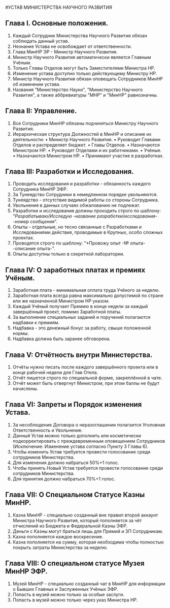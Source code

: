 #УСТАВ МИНИСТЕРСТВА НАУЧНОГО РАЗВИТИЯ

## Глава I. Основные положения.

1. Каждый Сотрудник Министерства Научного Развития обязан соблюдать данный устав.
2. Незнание Устава не освобождает от ответственности.
3. Глава МинНР ЭР - Министр Научного Развития.
4. Министр Научного Развития автоматически является Главным Учёным.
5. Только Главы Отделов могут быть Заместителями Министра НР.
6. Изменение устава доступно только действующему Министру НР.
7. Министр Научного Развития обязан оповещать Сотрудников МинНР об изменении устава.
8. Названия "Министерство Науки", "Министерство Научного Развития", а также аббревиатуры "МНР" и "МинНР" равнозначны.

## Глава II: Управление.

1. Все Сотрудники МинНР обязаны подчиняться Министру Научного Развития.
2. Иерархическая структура Должностей в МинНР и описание их деятельности:
• Министр Научного Развития.
• Руководит Главами Отделов и распределяет бюджет.
• Главы Отделов.
• Назначаются Министром НР.
• Руководят Отделами и их работниками.
• Учёные. 
• Назначаются Министром НР. 
• Принимают участие в разработках.

## Глава III: Разработки и Исследования.
1. Проводить исследования и разработки - обязанность каждого Сотрудника МинНР ЭФР.
2. За Тунеядство Сотрудники в немедленном порядке увольняются.
3. Тунеядство - отсутствие видимой работы со стороны Сотрудника. 
4. Увольнения в данных случаях обжалованию не подлежат.
5. Разработки и исследования должны проходить строго по шаблону: 
"*Разрабатываю/Исследую -название разработки/исследования- -номер сообщения*". 
6. Опыты - отдельные, но тесно связанные с Разработками и Исследованиями действия, проводимые в Крупных, особо сложных проектах. 
7. Проводятся строго по шаблону:
"*Провожу опыт -№ опыта- -описание опыта-".
8. Опыты доступны только в секретной лаборатории.

## Глава IV: О заработных платах и премиях Учёным.

1. Заработная плата - минимальная оплата труда Учёного за неделю. 
2. Заработная плата всегда равна максимально допустимой по стране или же назначенной Министром НР указом. 
3. Каждый Учёный получает Премию в конце недели за каждый завершённый проект, помимо Заработной платы.
4. За выполнение специальных заданий и поручений полагаются надбавки к премиям. 
5. Надбавка - это денежный бонус за работу, свыше положенной нормы.
7. Надбавка должна быть заранее обговорена.

## Глава V: Отчётность внутри Министерства.

1. Отчёты нужно писать после каждого завершённого проекта или в конце рабочей недели для Глав Отела.
2. Отчёт пишется строго по специальной форме, закреплённой в чате.
3. Отчёт может быть отвергнут Министром, при этом баллы не будут начислены.

## Глава VI: Запреты и Порядок изменения Устава.

1. За несоблюдение Договора о неразоглашении полагается Уголовная Ответственность и Увольнение.
2. Данный Устав можно только дополнить или косметически подкорректировать с преждевременным оповещением Сотрудников (Исключение: Изменение устава согласно Пункту 3 Главы 6).
3. Чтобы изменить Устав требуется провести голосование среди сотрудников Министерства.
4. Для изменения должно набраться 50%+1 голос.
5. Чтобы принять Новый Устав требуется провести голосование среди сотрудников Министерства.
6. Для принятия должно набраться 70%+1 голос.

## Глава VII: О Специальном Статусе Казны МинНР.

1. Казна МинНР - специально созданный вне правил второй аккаунт Министра Научного Развития, который пополняется за чёт отчислений из Бюджета и Федеральной Казны ЭФР.
2. Деньги с Казны могут браться лишь для Премий и ЗП Сотрудникам.
3. Казна пополняется каждое воскресение.
4. Казна пополняется на сумму, которая необходима чтобы полностью покрыть затраты Министерства за неделю.

## Глава VIII: О специальном статусе Музея МинНР ЭФР.

1. Музей МинНР - специально созданный чат в МинНР для информации о Бывших Главных и Заслуженных Учёных ЭФР.
2. Попасть в музей можно только за особые заслуги.
3. Попасть в музей можно только через указ Министра НР.